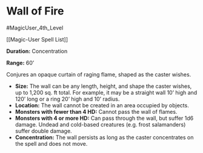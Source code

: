 # Wall of Fire

#MagicUser_4th_Level 

[[Magic-User Spell List]]

**Duration:** Concentration

**Range:** 60’

Conjures an opaque curtain of raging flame, shaped as the caster wishes.

- **Size:** The wall can be any length, height, and shape the caster wishes, up to 1,200 sq. ft total. For example, it may be a straight wall 10’ high and 120’ long or a ring 20’ high and 10’ radius.
- **Location:** The wall cannot be created in an area occupied by objects.
- **Monsters with fewer than 4 HD:** Cannot pass the wall of flames.
- **Monsters with 4 or more HD:** Can pass through the wall, but suffer 1d6 damage. Undead and cold-based creatures (e.g. frost salamanders) suffer double damage.
- **Concentration:** The wall persists as long as the caster concentrates on the spell and does not move.